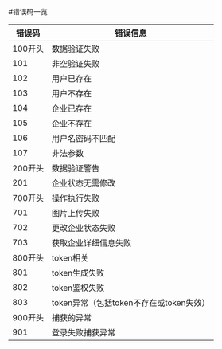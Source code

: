 #错误码一览


| 错误码 | 错误信息 |
| --- | --- |
| 100开头 | 数据验证失败 |
| 101 | 非空验证失败 |
| 102 | 用户已存在 |
| 103 | 用户不存在 |
| 104 | 企业已存在 |
| 105 | 企业不存在 |
| 106 | 用户名密码不匹配 |
| 107 | 非法参数 |
| 200开头 | 数据验证警告 |
| 201 | 企业状态无需修改 |
| 700开头 | 操作执行失败 |
| 701 | 图片上传失败 |
| 702 | 更改企业状态失败 |
| 703 | 获取企业详细信息失败 |
| 800开头 | token相关 |
| 801 | token生成失败 |
| 802 | token鉴权失败 |
| 803 | token异常（包括token不存在或token失效） |
| 900开头 | 捕获的异常 |
| 901 | 登录失败捕获异常 |


